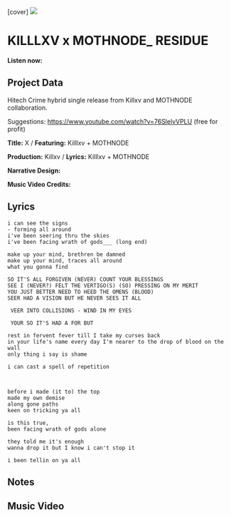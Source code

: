 [cover] ![](57175019_319474918741616_8502199518755923887_n.jpg)

# KILLLXV x MOTHNODE_ RESIDUE

**Listen now:** 

## Project Data

Hitech Crime hybrid single release from Killxv and MOTHNODE collaboration.

Suggestions: https://www.youtube.com/watch?v=76SlelvVPLU (free for profit)

**Title:** X / **Featuring:** Killlxv + MOTHNODE

**Production:** Killxv / **Lyrics:** Killlxv + MOTHNODE

**Narrative Design:**

**Music Video Credits:**

## Lyrics

```
i can see the signs
- forming all around
i've been seering thru the skies
i've been facing wrath of gods___ (long end)

make up your mind, brethren be damned
make up your mind, traces all around
what you gonna find

SO IT'S ALL FORGIVEN (NEVER) COUNT YOUR BLESSINGS 
SEE I (NEVER?) FELT THE VERTIGO(S) (SO) PRESSING ON MY MERIT
YOU JUST BETTER NEED TO HEED THE OMENS (BLOOD) 
SEER HAD A VISION BUT HE NEVER SEES IT ALL

 VEER INTO COLLISIONS - WIND IN MY EYES

 YOUR SO IT'S HAD A FOR BUT

rest in fervent fever till I take my curses back
in your life's name every day I'm nearer to the drop of blood on the wall
only thing i say is shame

i can cast a spell of repetition 



before i made (it to) the top
made my own demise
along gone paths
keen on tricking ya all 

is this true,
been facing wrath of gods alone

they told me it's enough
wanna drop it but I know i can't stop it

i been tellin on ya all

```

## Notes

## Music Video
